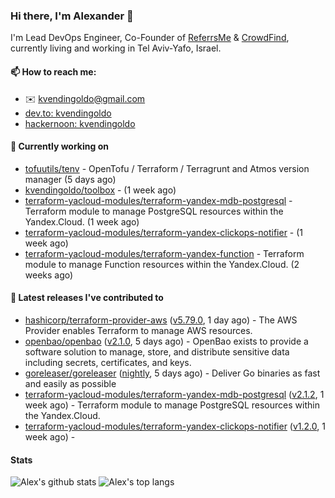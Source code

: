 ### Hi there, I'm Alexander 👋

I'm Lead DevOps Engineer, Co-Founder of [ReferrsMe](https://referrs.me/) & [CrowdFind](https://crowdfind.ai/), currently living and working in Tel Aviv-Yafo, Israel.

#### 📫 How to reach me:

- ✉️ kvendingoldo@gmail.com
- [dev.to: kvendingoldo](https://dev.to/kvendingoldo)
- [hackernoon: kvendingoldo](https://hackernoon.com/u/kvendingoldo)

#### 👷 Currently working on


- [tofuutils/tenv](https://github.com/tofuutils/tenv) - OpenTofu / Terraform / Terragrunt and Atmos version manager (5 days ago)
- [kvendingoldo/toolbox](https://github.com/kvendingoldo/toolbox) -  (1 week ago)
- [terraform-yacloud-modules/terraform-yandex-mdb-postgresql](https://github.com/terraform-yacloud-modules/terraform-yandex-mdb-postgresql) - Terraform module to manage PostgreSQL resources within the Yandex.Cloud. (1 week ago)
- [terraform-yacloud-modules/terraform-yandex-clickops-notifier](https://github.com/terraform-yacloud-modules/terraform-yandex-clickops-notifier) -  (1 week ago)
- [terraform-yacloud-modules/terraform-yandex-function](https://github.com/terraform-yacloud-modules/terraform-yandex-function) - Terraform module to manage Function resources within the Yandex.Cloud. (2 weeks ago)

#### 🔭 Latest releases I've contributed to

- [hashicorp/terraform-provider-aws](https://github.com/hashicorp/terraform-provider-aws) ([v5.79.0](https://github.com/hashicorp/terraform-provider-aws/releases/tag/v5.79.0), 1 day ago) - The AWS Provider enables Terraform to manage AWS resources.
- [openbao/openbao](https://github.com/openbao/openbao) ([v2.1.0](https://github.com/openbao/openbao/releases/tag/v2.1.0), 5 days ago) - OpenBao exists to provide a software solution to manage, store, and distribute sensitive data including secrets, certificates, and keys.
- [goreleaser/goreleaser](https://github.com/goreleaser/goreleaser) ([nightly](https://github.com/goreleaser/goreleaser/releases/tag/nightly), 5 days ago) - Deliver Go binaries as fast and easily as possible
- [terraform-yacloud-modules/terraform-yandex-mdb-postgresql](https://github.com/terraform-yacloud-modules/terraform-yandex-mdb-postgresql) ([v2.1.2](https://github.com/terraform-yacloud-modules/terraform-yandex-mdb-postgresql/releases/tag/v2.1.2), 1 week ago) - Terraform module to manage PostgreSQL resources within the Yandex.Cloud.
- [terraform-yacloud-modules/terraform-yandex-clickops-notifier](https://github.com/terraform-yacloud-modules/terraform-yandex-clickops-notifier) ([v1.2.0](https://github.com/terraform-yacloud-modules/terraform-yandex-clickops-notifier/releases/tag/v1.2.0), 1 week ago) - 

#### Stats

![Alex's github stats](https://github-readme-stats.vercel.app/api?username=kvendingoldo&show_icons=true&theme=default&disable_animations=true&count_private=true&hide_rank=true&include_all_commits=true&custom_title=GitHub%20Stats&line_height=20)
![Alex's top langs](https://github-readme-stats.vercel.app/api/top-langs/?username=kvendingoldo&hide=tex,html,hcl,css,jupyter%20notebook&layout=compact)
